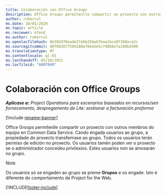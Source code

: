 ```yaml
---
title: Colaboración con Office Groups
description: Office Groups permítenlle compartir un proxecto con outros membros do equipo dentro de Common Data Service.
author: ruhercul
ms.date: 10/01/2020
ms.topic: article
ms.reviewer: kfend
ms.author: ruhercul
ms.openlocfilehash: 6b39d370eade27ebb256a6fbaa24ca9f268eca2c
ms.sourcegitcommit: 40f68387f594180af64a5e5c748b6efa188bd300
ms.translationtype: HT
ms.contentlocale: gl-ES
ms.lasthandoff: 05/10/2021
ms.locfileid: "6007049"
---
```

# <a name="collaboration-with-office-groups"></a>Colaboración con Office Groups

_**Aplícase a:** Project Operations para escenarios baseados en recursos/sen fornecemento, despregamento de Lite: xestionar a facturación proforma_

[!include [rename-banner](~/includes/cc-data-platform-banner.md)]

Office Groups permítenlle compartir un proxecto con outros membros do equipo en Common Data Service. Cando engada usuarios ao grupo, a propiedade do proxecto transferirase ao grupo. Todos os usuarios terán permiso de edición no proxecto. Os usuarios tamén poden ver o proxecto se o administrador concedeu privilexios. Estes usuarios non se amosarán no grupo.

> [!NOTE] 
> Os usuarios só se engaden ao grupo se preme **Grupos** e os engade. Isto é diferente do comportamento de Project for the Web. 



[!INCLUDE[footer-include](../includes/footer-banner.md)]